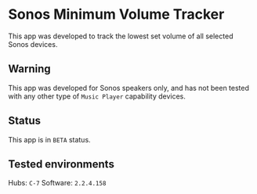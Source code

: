 # Sonos Minimum Volume Tracker

This app was developed to track the lowest set volume of all selected Sonos devices. 

## Warning
This app was developed for Sonos speakers only, and has not been tested with any other type of `Music Player` capability devices.

## Status

This app is in `BETA` status.

## Tested environments

Hubs: `C-7`
Software: `2.2.4.158`